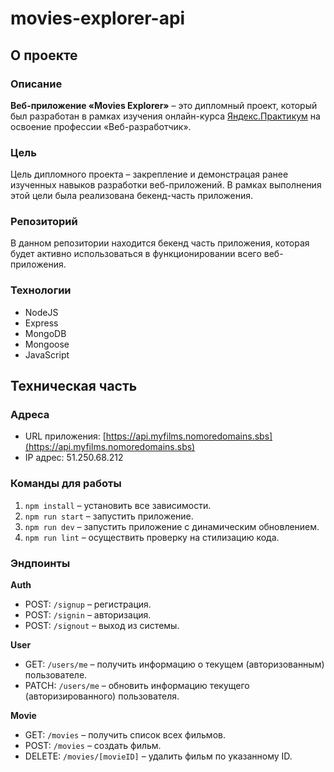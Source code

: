 # movies-explorer-api
## О проекте

### Описание
**Веб-приложение «Movies Explorer»** – это дипломный проект, который был разработан в рамках изучения
онлайн-курса [Яндекс.Практикум](https://practicum.yandex.ru/) на освоение профессии «Веб-разработчик».

### Цель
Цель дипломного проекта – закрепление и демонстрацая ранее изученных навыков разработки веб-приложений.
В рамках выполнения этой цели была реализована бекенд-часть приложения.

### Репозиторий
В данном репозитории находится бекенд часть приложения, которая будет активно использоваться в функционировании всего веб-приложения.

### Технологии
- NodeJS
- Express
- MongoDB
- Mongoose
- JavaScript
## Техническая часть

### Адреса
- URL приложения: [https://api.myfilms.nomoredomains.sbs](https://api.myfilms.nomoredomains.sbs)
- IP адрес: 51.250.68.212 

### Команды для работы
1. `npm install` – установить все зависимости.
2. `npm run start` – запустить приложение.
3. `npm run dev` – запустить приложение с динамическим обновлением.
4. `npm run lint` – осуществить проверку на стилизацию кода.

### Эндпоинты
**Auth**
- POST: `/signup` – регистрация.
- POST: `/signin` – авторизация.
- POST: `/signout` – выход из системы.

**User**
- GET: `/users/me` – получить информацию о текущем (авторизованным) пользователе.
- PATCH: `/users/me` – обновить информацию текущего (авторизированного) пользователя.

**Movie**
- GET: `/movies` – получить список всех фильмов.
- POST: `/movies` – создать фильм.
- DELETE: `/movies/[movieID]` – удалить фильм по указанному ID.